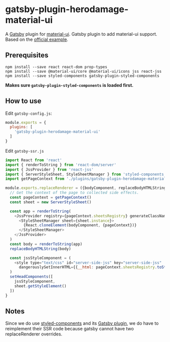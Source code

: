 # gatsby-plugin-herodamage-material-ui

A [Gatsby](https://github.com/gatsbyjs/gatsby) plugin for [material-ui](https://github.com/mui-org/material-ui).
Gatsby plugin to add material-ui support.
Based on the [official example](https://github.com/mui-org/material-ui/tree/master/examples/gatsby).

## Prerequisites

```
npm install --save react react-dom prop-types
npm install --save @material-ui/core @material-ui/icons jss react-jss
npm install --save styled-components gatsby-plugin-styled-components
```
**Makes sure `gatsby-plugin-styled-components` is loaded first.**

## How to use

Edit `gatsby-config.js`:
```javascript
module.exports = {
  plugins: [
    'gatsby-plugin-herodamage-material-ui'
  ]
}
```

Edit `gatsby-ssr.js`
```javascript
import React from 'react'
import { renderToString } from 'react-dom/server'
import { JssProvider } from 'react-jss'
import { ServerStyleSheet, StyleSheetManager } from 'styled-components'
import getPageContext from './plugins/gatsby-plugin-herodamage-material-ui/getPageContext'

module.exports.replaceRenderer = ({bodyComponent, replaceBodyHTMLString, setHeadComponents}) => {
  // Get the context of the page to collected side effects.
  const pageContext = getPageContext()
  const sheet = new ServerStyleSheet()

  const app = renderToString(
    <JssProvider registry={pageContext.sheetsRegistry} generateClassName={pageContext.generateClassName}>
      <StyleSheetManager sheet={sheet.instance}>
        {React.cloneElement(bodyComponent, {pageContext})}
      </StyleSheetManager>
    </JssProvider>
  )
  const body = renderToString(app)
  replaceBodyHTMLString(body)

  const jssStyleComponent = (
    <style type="text/css" id="server-side-jss" key="server-side-jss"
      dangerouslySetInnerHTML={{__html: pageContext.sheetsRegistry.toString()}}/>
  )
  setHeadComponents([
    jssStyleComponent,
    sheet.getStyleElement()
  ])
}

```

## Notes
Since we do use [styled-components](https://github.com/styled-components/styled-components) and its [Gatsby plugin](https://github.com/gatsbyjs/gatsby/tree/master/packages/gatsby-plugin-styled-components), we do have to reimplement their SSR code because gatsby cannot have two replaceRenderer overrides.
